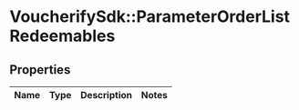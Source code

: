 # VoucherifySdk::ParameterOrderListRedeemables

## Properties

| Name | Type | Description | Notes |
| ---- | ---- | ----------- | ----- |


